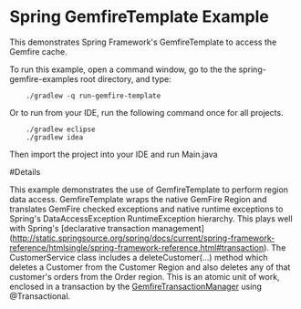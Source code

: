 Spring GemfireTemplate Example
==============================

This demonstrates Spring Framework's GemfireTemplate to access the Gemfire cache.

To run this example, open a command window, go to the the spring-gemfire-examples root directory, and type:

        ./gradlew -q run-gemfire-template

Or to run from your IDE, run the following command once for all projects.

        ./gradlew eclipse
        ./gradlew idea 

Then import the project into your IDE and run Main.java

#Details

This example demonstrates the use of GemfireTemplate to perform region data access. GemfireTemplate wraps the native
GemFire Region and translates GemFire checked exceptions and native runtime exceptions to Spring's DataAccessException
RuntimeException hierarchy. This plays well with Spring's [declarative transaction management]
(http://static.springsource.org/spring/docs/current/spring-framework-reference/htmlsingle/spring-framework-reference.html#transaction). 
The CustomerService class includes a deleteCustomer(...) method which deletes a Customer from the Customer Region and also deletes any of that 
customer's orders from the Order region. This is an atomic unit of work, enclosed in a transaction by the 
[GemfireTransactionManager](http://static.springsource.org/spring-gemfire/docs/current/reference/html/apis.html#apis:tx-mgmt) 
using @Transactional. 

